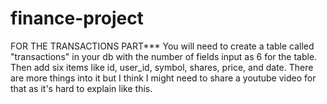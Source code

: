 # finance-project

FOR THE TRANSACTIONS PART***
You will need to create a table called "transactions" in your db with the number of fields input as 6 for the table. Then add six items like id, user_id, symbol, shares, price, and date. There are more things into it but I think I might need to share a youtube video for that as it's hard to explain like this.
